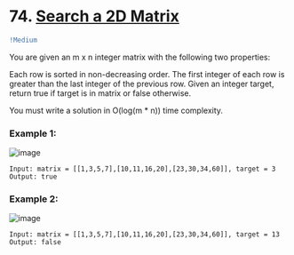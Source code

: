 # 74. [Search a 2D Matrix](https://leetcode.com/problems/search-a-2d-matrix/description/)
```diff
!Medium
```

You are given an m x n integer matrix with the following two properties:

Each row is sorted in non-decreasing order.
The first integer of each row is greater than the last integer of the previous row.
Given an integer target, return true if target is in matrix or false otherwise.

You must write a solution in O(log(m * n)) time complexity.

### Example 1:
![image](https://github.com/0xAQ/Leet-Code-Solutions/assets/88236255/82176e7c-0dde-43c2-a30b-34aaa31c2d32)
```
Input: matrix = [[1,3,5,7],[10,11,16,20],[23,30,34,60]], target = 3
Output: true
```
### Example 2:
![image](https://github.com/0xAQ/Leet-Code-Solutions/assets/88236255/4529e877-336c-4f94-ad1a-3a5aed1a9785)
```
Input: matrix = [[1,3,5,7],[10,11,16,20],[23,30,34,60]], target = 13
Output: false
```
